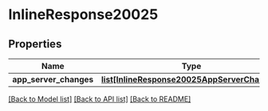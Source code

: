 # InlineResponse20025

## Properties
Name | Type | Description | Notes
------------ | ------------- | ------------- | -------------
**app_server_changes** | [**list[InlineResponse20025AppServerChanges]**](InlineResponse20025AppServerChanges.md) |  | [optional] 

[[Back to Model list]](../README.md#documentation-for-models) [[Back to API list]](../README.md#documentation-for-api-endpoints) [[Back to README]](../README.md)

